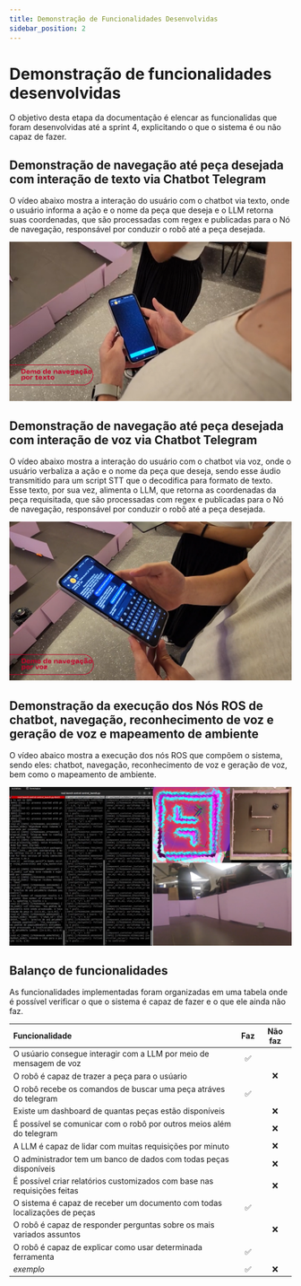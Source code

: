 ```yaml
---
title: Demonstração de Funcionalidades Desenvolvidas 
sidebar_position: 2
---
```


# Demonstração de funcionalidades desenvolvidas

O objetivo desta etapa da documentação é elencar as funcionalidas que foram desenvolvidas até a sprint 4, explicitando o que o sistema é ou não capaz de fazer. 

## Demonstração de navegação até peça desejada com interação de texto via Chatbot Telegram

O vídeo abaixo mostra a interação do usuário com o chatbot via texto, onde o usuário informa a ação e o nome da peça que deseja e o LLM retorna suas coordenadas, que são processadas com regex e publicadas para o Nó de navegação, responsável por conduzir o robô até a peça desejada.


[![Contexto](../../assets/demo_texto.png)](https://drive.google.com/file/d/1KLOUVLUdJwECTekdTZDUmgny6wpbL_ay/view?usp=sharing)

## Demonstração de navegação até peça desejada com interação de voz via Chatbot Telegram

O vídeo abaixo mostra a interação do usuário com o chatbot via voz, onde o usuário verbaliza a ação e o nome da peça que deseja, sendo esse áudio transmitido para um script STT que o decodifica para formato de texto. Esse texto, por sua vez, alimenta o LLM, que retorna as coordenadas da peça requisitada, que são processadas com regex e publicadas para o Nó de navegação, responsável por conduzir o robô até a peça desejada.

[![Contexto](../../assets/demo_voz.png)](https://drive.google.com/file/d/1XMHjLzwHuuOXixDUvYFcf8zVyPVeu0ah/view?usp=sharing)

## Demonstração da execução dos Nós ROS de chatbot, navegação, reconhecimento de voz e geração de voz e mapeamento de ambiente

O vídeo abaico mostra a execução dos nós ROS que compõem o sistema, sendo eles: chatbot, navegação, reconhecimento de voz e geração de voz, bem como o mapeamento de ambiente. 

[![Contexto](../../assets/demo_nos.png)](https://drive.google.com/file/d/13Tc0M26Q8TrH9ogdbSGgF7l7A3W8n6Cg/view?usp=sharing)

## Balanço de funcionalidades

As funcionalidades implementadas foram organizadas em uma tabela onde é possível verificar o que o sistema é capaz de fazer e o que ele ainda não faz.


| **Funcionalidade** | **Faz** | **Não faz** |
| :---         |     :---:      |       :---:  |
| O usúario consegue interagir com a LLM por meio de mensagem de voz |    ✅ 	    |      |
| O robô é capaz de trazer a peça para o usúario     |        | ❌     |
| O robô recebe os comandos de buscar uma peça atráves do telegram      | ✅       |      |
| Existe um dashboard de quantas peças estão disponíveis     |        | ❌     |
| É possível se comunicar com o robô por outros meios além do telegram     |        | ❌     |
| A LLM é capaz de lidar com muitas requisições por minuto     |        | ❌     |
| O administrador tem um banco de dados com todas peças disponíveis    |       | ❌     |
| É possível criar relatórios customizados com base nas requisições feitas     |        | ❌     |
| O sistema é capaz de receber um documento com todas localizações de peças     | ✅       |      |
| O robô é capaz de responder perguntas sobre os mais variados assuntos    |        | ❌     |
| O robô é capaz de explicar como usar determinada ferramenta    | ✅       |      |
| *exemplo*    | ✅       | ❌     |
